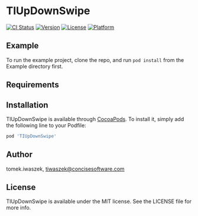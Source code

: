 # TIUpDownSwipe

[![CI Status](https://img.shields.io/travis/tomek.iwaszek/TIUpDownSwipe.svg?style=flat)](https://travis-ci.org/tomek.iwaszek/TIUpDownSwipe)
[![Version](https://img.shields.io/cocoapods/v/TIUpDownSwipe.svg?style=flat)](https://cocoapods.org/pods/TIUpDownSwipe)
[![License](https://img.shields.io/cocoapods/l/TIUpDownSwipe.svg?style=flat)](https://cocoapods.org/pods/TIUpDownSwipe)
[![Platform](https://img.shields.io/cocoapods/p/TIUpDownSwipe.svg?style=flat)](https://cocoapods.org/pods/TIUpDownSwipe)

## Example

To run the example project, clone the repo, and run `pod install` from the Example directory first.

## Requirements

## Installation

TIUpDownSwipe is available through [CocoaPods](https://cocoapods.org). To install
it, simply add the following line to your Podfile:

```ruby
pod 'TIUpDownSwipe'
```

## Author

tomek.iwaszek, tiwaszek@concisesoftware.com

## License

TIUpDownSwipe is available under the MIT license. See the LICENSE file for more info.
